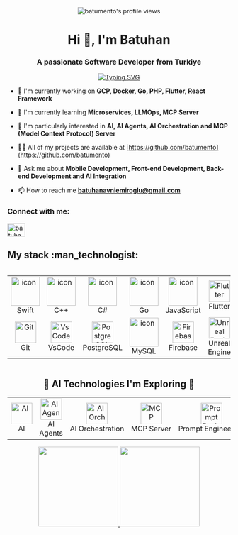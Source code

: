 
<div align="center">
  <img src="https://komarev.com/ghpvc/?username=batumento&label=Profile%20views&color=3584E4&style=flat" alt="batumento's profile views" />
</div>
<h1 align="center">Hi 👋, I'm Batuhan</h1>
<h3 align="center">A passionate Software Developer from Turkiye</h3>

<div align="center">
  
[![Typing SVG](https://readme-typing-svg.herokuapp.com?font=Fira+Code&pause=1000&color=3584E4&center=true&vCenter=true&width=435&lines=Full+Stack+Developer;Mobile,+Web+%26+AI\+)](https://git.io/typing-svg)

</div>

- 🔭 I'm currently working on **GCP, Docker, Go, PHP, Flutter, React Framework**

- 🌱 I'm currently learning **Microservices, LLMOps, MCP Server**

- 🚀 I'm particularly interested in **AI, AI Agents, AI Orchestration and MCP (Model Context Protocol) Server**

- 👨‍💻 All of my projects are available at [https://github.com/batumento](https://github.com/batumento)

- 💬 Ask me about **Mobile Development, Front-end Development, Back-end Development and AI Integration**

- 📫 How to reach me **batuhanavniemiroglu@gmail.com**

<h3 align="left">Connect with me:</h3>
<p align="left">
<a href="https://linkedin.com/in/batuhan emiroğlu" target="blank"><img align="center" src="https://raw.githubusercontent.com/rahuldkjain/github-profile-readme-generator/master/src/images/icons/Social/linked-in-alt.svg" alt="batuhan emiroğlu" height="30" width="40" /></a>
</p>

<h2>My stack :man_technologist:</h2>
<div style="display: flex; align-items: flex-start; align: center">
<table align="center">
 <tr>
    <td align="center" width="96">
        <img src="https://techstack-generator.vercel.app/swift-icon.svg" alt="icon" width="65" height="65" />
      <br>Swift
    </td>
    <td align="center" width="96">
      <a href="#macropower-tech">
        <img src="https://techstack-generator.vercel.app/cpp-icon.svg" alt="icon" width="65" height="65" />
      </a>
      <br>C++
    </td>
    <td align="center" width="96">
        <img src="https://techstack-generator.vercel.app/csharp-icon.svg" alt="icon" width="65" height="65" />
      <br>C#
    </td>
      <td align="center" width="96">
        <img src="https://skillicons.dev/icons?i=go" alt="icon" width="65" height="65" />
      <br>Go
    </td>
      <td align="center" width="96">
        <img src="https://techstack-generator.vercel.app/js-icon.svg" alt="icon" width="65" height="65" />
      <br>JavaScript
    </td>
    <td align="center" width="96">
        <img src="https://skillicons.dev/icons?i=flutter" width="48" height="48" alt="Flutter" />
      <br>Flutter
    </td>
    <td align="center" width="96">
        <img src="https://techstack-generator.vercel.app/docker-icon.svg" width="48" height="48" alt="Jenkins" />
      <br>Docker
    </td>
 </tr>
 <tr>
    <td align="center" width="96"> 
        <img src="https://user-images.githubusercontent.com/25181517/192108372-f71d70ac-7ae6-4c0d-8395-51d8870c2ef0.png" width="48" height="48" alt="Git" />
      <br>Git
    </td>
    <td align="center" width="96">
        <img src="https://skillicons.dev/icons?i=vscode" width="48" height="48" alt="VsCode" />
      <br>VsCode
    </td>
    <td align="center" width="96">
        <img src="https://skillicons.dev/icons?i=postgres" width="48" height="48" alt="PostgreSQL" />
      <br>PostgreSQL
    </td>
    <td align="center" width="96">
        <img src="https://techstack-generator.vercel.app/mysql-icon.svg" alt="icon" width="65" height="65" />
      <br>MySQL
    </td>
    <td align="center" width="96">
        <img src="https://skillicons.dev/icons?i=firebase" width="48" height="48" alt="Firebase" />
      <br>Firebase
    </td>
    <td align="center" width="96">
        <img src="https://skillicons.dev/icons?i=unreal" width="48" height="48" alt="Unreal Engine" />
      <br>Unreal Engine
    </td>
    <td align="center" width="96">
        <img src="https://skillicons.dev/icons?i=unity" width="48" height="48" alt="Unity" />
      <br>Unity
    </td>
 </tr>
</table>
<br>
</div>

<h2 align="center">🤖 AI Technologies I'm Exploring 🧠</h2>

<table align="center">
  <tr>
    <td align="center" width="96">
      <img src="https://img.icons8.com/fluency/96/000000/artificial-intelligence.png" width="48" height="48" alt="AI"/>
      <br>AI
    </td>
    <td align="center" width="96">
      <img src="https://img.icons8.com/color/96/000000/bot.png" width="48" height="48" alt="AI Agents"/>
      <br>AI Agents
    </td>
    <td align="center" width="96">
      <img src="https://img.icons8.com/color/96/000000/workflow.png" width="48" height="48" alt="AI Orchestration"/>
      <br>AI&nbsp;Orchestration
    </td>
<td align="center" width="96">
      <img src="https://img.icons8.com/fluency/96/usb-connector.png" width="48" height="48" alt="MCP"/>
      <br>MCP&nbsp;Server
    </td>
   <td align="center" width="96">
      <img src="https://img.icons8.com/color/96/000000/light-automation.png" width="48" height="48" alt="Prompt Engineering"/>
      <br>Prompt&nbsp;Engineering
    </td>
  </tr>
</table>


<div align="center">
  <a href="https://github.com/batumento">
    <img height="180em" src="https://github-readme-stats-eight-theta.vercel.app/api?username=batumento&show_icons=true&theme=algolia&include_all_commits=true&count_private=true"/>
    <img height="180em" src="https://github-readme-stats-eight-theta.vercel.app/api/top-langs/?username=batumento&layout=compact&langs_count=8&theme=algolia"/>
  </a>
</div>
